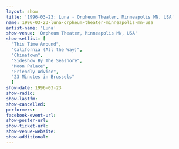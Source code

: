 ```yaml
---
layout: show
title: '1996-03-23: Luna - Orpheum Theater, Minneapolis MN, USA'
name: 1996-03-23-luna-orpheum-theater-minneapolis-mn-usa
artist-name: 'Luna'
show-venue: 'Orpheum Theater, Minneapolis MN, USA'
show-setlist: [
  "This Time Around",
  "California (All the Way)",
  "Chinatown",
  "Sideshow By The Seashore",
  "Moon Palace",
  "Friendly Advice",
  "23 Minutes in Brussels"
  ]
show-date: 1996-03-23
show-radio: 
show-lastfm: 
show-cancelled: 
performers: 
facebook-event-url: 
show-poster-url: 
show-ticket-url: 
show-venue-website: 
show-additional: 
---
```


